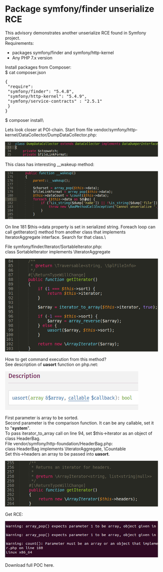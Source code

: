 # Package symfony/finder unserialize RCE

This advisory demonstrates another unserialize RCE found in Symfony project.\
Requirements:
- packages symfony/finder and symfony/http-kernel
- Any PHP 7.x version

Install packages from Composer:\
$ cat composer.json
<pre>
{
 "require": 
 "symfony/finder": "5.4.8",
 "symfony/http-kernel": "5.4.9",
 "symfony/service-contracts" : "2.5.1"
 }
}  
</pre>
$ composer install\

Lets look closer at POI-chain. Start from file vendor/symfony/http-kernel/DataCollector/DumpDataCollector.php:

![](./images/symfony_finder_rce_0day_html_4ecef5edcfea3ee7.png)

This class has interesting \_\_wakeup method:

![](./images/symfony_finder_rce_0day_html_c5826aa8dbb07531.png)

On line 181 $this→data property is set in serialized string. Foreach loop can call getIterator() method from another class that implements IteratorAggregate interface. Search for that class.\

File symfony/finder/Iterator/SortableIterator.php:\
class SortableIterator implements \\IteratorAggregate

![](./images/symfony_finder_rce_0day_html_287f742e9754c543.png)

How to get command execution from this method?\
See description of **uasort** function on php.net:

![](./images/symfony_finder_rce_0day_html_dbe19da205b649ab.png)

First parameter is array to be sorted.\
Second parameter is the comparison function. It can be any callable, set it to "**system**".\
To pass iterator\_to\_array call on line 94, set $this→iterator as an object of class HeaderBag.\
File vendor/symfony/http-foundation/HeaderBag.php:\
class HeaderBag implements \\IteratorAggregate, \\Countable\
Set this→headers an array to be passed into **uasort**.

![](./images/symfony_finder_rce_0day_html_85c2cd25d6ece41f.png)

Get RCE:

![](./images/symfony_finder_rce_0day_html_485955cda9d0ee8d.png)

Download full POC here.